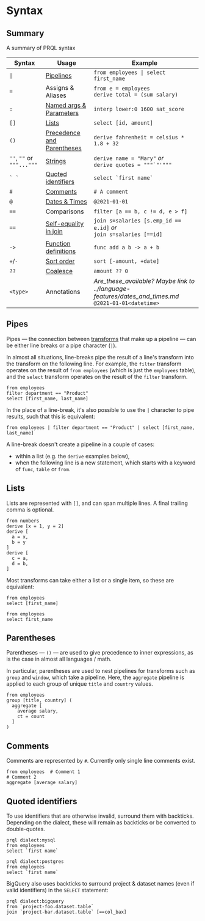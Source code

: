 # Syntax

## Summary

A summary of PRQL syntax

<!-- markdownlint-disable MD033 — the `|` characters need to be escaped, and surrounded with tags rather than backticks   -->

<!-- I can't seem to get "Quoted identifies" to work without a space between the backticks. VSCode will preview ` `` ` correctly, but not mdbook -->
<!-- prettier-ignore-start -->
| Syntax          | Usage                                                        | Example                                                 |
| --------------- | ------------------------------------------------------------ | ------------------------------------------------------- |
| <code>\|</code> | [Pipelines](/queries/pipelines.md)                           | <code>from employees \| select first_name</code>        |
| `=`             | Assigns & Aliases                                            | `from e = employees` <br> `derive total = (sum salary)` |
| `:`             | [Named args & Parameters](/queries/functions.md)             | `interp lower:0 1600 sat_score`                         |
| `[]`            | [Lists](/queries/syntax.md#lists)                            | `select [id, amount]`                                   |
| `()`            | [Precedence and Parentheses](/queries/syntax.md#parentheses) | `derive fahrenheit = celsius * 1.8 + 32`                |
| `''`, `""` or `"""..."""` | [Strings](../language-features/strings.md)         | `derive name = "Mary"` _or_ <br> ``derive quotes = """`"'"""`` |
| `` ` ` ``       | [Quoted identifiers](/queries/syntax.md#quoted-identifiers)  | `` select `first name`  ``                              |
| `#`             | [Comments](/queries/syntax.md#comments)                      | `# A comment`                                           |
| `@`             | [Dates & Times](../language-features/dates_and_times.md#dates--times) | `@2021-01-01`                                  |
| `==`            | Comparisons                                                  | `filter [a == b, c != d, e > f]`                        |
| `==`            | [Self-equality in join](../transforms/join.md#self-equality-operator) | `join s=salaries [s.emp_id == e.id]` _or_  <br> `join s=salaries [==id]` |
| `->`            | [Function definitions](/queries/functions.md)                | `func add a b -> a + b`                                 |
| `+`/`-`         | [Sort order](../transforms/sort.md)                          | `sort [-amount, +date]`                                 |
| `??`            | [Coalesce](../language-features/coalesce.md)                 | `amount ?? 0`                                           |
| `<type>`        | Annotations                                                  | _Are\_these\_available?_ _Maybe link to ../language-features/dates_and_times.md_ `@2021-01-01<datetime>` |
<!-- prettier-ignore-end -->

<!-- markdownlint-enable MD033 -->

## Pipes

Pipes — the connection between [transforms](../transforms.md) that make up a
pipeline — can be either line breaks or a pipe character (`|`).

In almost all situations, line-breaks pipe the result of a line's transform into the transform on
the following line. For example, the `filter` transform operates on the result
of `from employees` (which is just the `employees` table), and the `select` transform operates on
the result of the `filter` transform.

```prql
from employees
filter department == "Product"
select [first_name, last_name]
```

In the place of a line-break, it's also possible to use the `|` character to
pipe results, such that this is equivalent:

```prql
from employees | filter department == "Product" | select [first_name, last_name]
```

A line-break doesn't create a pipeline in a couple of cases:

- within a list (e.g. the `derive` examples below),
- when the following line is a new statement, which starts with a keyword of
  `func`, `table` or `from`.

## Lists

Lists are represented with `[]`, and can span multiple lines. A final trailing
comma is optional.

```prql
from numbers
derive [x = 1, y = 2]
derive [
  a = x,
  b = y
]
derive [
  c = a,
  d = b,
]
```

Most transforms can take either a list or a single item, so these are
equivalent:

```prql
from employees
select [first_name]
```

```prql
from employees
select first_name
```

## Parentheses

Parentheses — `()` — are used to give precedence to inner expressions, as is the
case in almost all languages / math.

In particular, parentheses are used to nest pipelines for transforms such as
`group` and `window`, which take a pipeline. Here, the `aggregate` pipeline is
applied to each group of unique `title` and `country` values.

```prql
from employees
group [title, country] (
  aggregate [
    average salary,
    ct = count
  ]
)
```

## Comments

Comments are represented by `#`. Currently only single line comments exist.

```prql
from employees  # Comment 1
# Comment 2
aggregate [average salary]
```

## Quoted identifiers

To use identifiers that are otherwise invalid, surround them with backticks.
Depending on the dialect, these will remain as backticks or be converted to
double-quotes.

```prql
prql dialect:mysql
from employees
select `first name`
```

```prql
prql dialect:postgres
from employees
select `first name`
```

BigQuery also uses backticks to surround project & dataset names (even if valid
identifiers) in the `SELECT` statement:

```prql
prql dialect:bigquery
from `project-foo.dataset.table`
join `project-bar.dataset.table` [==col_bax]
```
